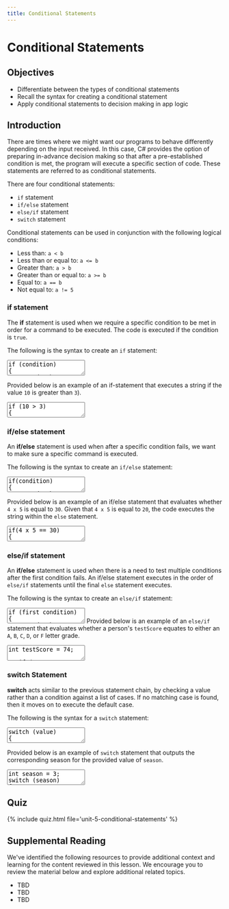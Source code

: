```yaml
---
title: Conditional Statements
---
```


<link href="//codefence.io/codefence.css" rel="stylesheet">
<script defer type="text/javascript" src="//codefence.io/codefence.js"></script>

# Conditional Statements

## Objectives

- Differentiate between the types of conditional statements
- Recall the syntax for creating a conditional statement
- Apply conditional statements to decision making in app logic

## Introduction

There are times where we might want our programs to behave differently depending on the input received. In this case, C# provides the option of preparing in-advance decision making so that after a pre-established condition is met, the program will execute a specific section of code. These statements are referred to as conditional statements.

There are four conditional statements:

- `if` statement
- `if/else` statement
- `else/if` statement
- `switch` statement

Conditional statements can be used in conjunction with the following logical conditions:

- Less than: `a < b`
- Less than or equal to: `a <= b`
- Greater than: `a > b`
- Greater than or equal to: `a >= b`
- Equal to: `a == b`
- Not equal to: `a != 5`

### if statement

The **if** statement is used when we require a specific condition to be met in order for a command to be executed. The code is executed if the condition is `true`.

The following is the syntax to create an `if` statement:

<code-fence lang="cs" heading="if Statement Syntax">
<textarea vue-slot="code">
if (condition)
{
    //code that runs if condition is true
}
</textarea>
</code-fence>

Provided below is an example of an if-statement that executes a string if the value `10` is greater than `3`).

<code-fence lang="cs" heading="10 is Greater than 3">
<textarea vue-slot="code">
if (10 > 3)
{
    Console.WriteLine("10 is greater than 3.");
}
</textarea>
</code-fence>

### if/else statement

An **if/else** statement is used when after a specific condition fails, we want to make sure a specific command is executed.

The following is the syntax to create an `if/else` statement:

<code-fence lang="cs" heading="if/else Statement Syntax">
<textarea vue-slot="code">
if(condition)
{
    //code that runs if condition is met
}
else
{
    //code that runs if condition is not met
}
</textarea>
</code-fence>

Provided below is an example of an if/else statement that evaluates whether `4 x 5` is equal to `30`. Given that `4 x 5` is equal to `20`, the code executes the string within the `else` statement.

<code-fence lang="cs" heading="4 x 5 Equals 30">
<textarea vue-slot="code">
if(4 x 5 == 30)
{
    Console.WriteLine("The product of 4 x 5 is 30.")
}
else
{
    Console.WriteLine("The product of 4 x 5 is 20.")
}
</textarea>
</code-fence>

### else/if statement

An **if/else** statement is used when there is a need to test multiple conditions after the first condition fails. An if/else statement executes in the order of `else/if` statements until the final `else` statement executes.

The following is the syntax to create an `else/if` statement:

<code-fence lang="cs" heading="else/if Statement Syntax">
<textarea vue-slot="code">
if (first condition)
{
    //code that runs if first condition is met
}
else if (second condition)
{
    //code that runs if second condition is met
}
else if (n condition)
{
    //code that runs if n condition is met
}
else
{
    //code that runs if none of the above conditions are met
}
```
</textarea>
</code-fence

Provided below is an example of an `else/if` statement that evaluates whether a person's `testScore` equates to either an `A`, `B`, `C`, `D`, or `F` letter grade.

<code-fence lang="cs" heading="Letter Grade">
<textarea vue-slot="code">
int testScore = 74;

if (testScore >= 90)
{
    Console.WriteLine("A");
}
else if (testScore >= 80)
{
    Console.WriteLine("B");
}
else if (testScore >= 70)
{
    Console.WriteLine("C");
}
else if (testScore >= 60)
{
    Console.WriteLine("D");
}
else
{
    Console.WriteLine("F");
}
</textarea>
</code-fence>

### switch Statement

**switch** acts similar to the previous statement chain, by checking a value rather than a condition against a list of cases. If no matching case is found, then it moves on to execute the default case.

The following is the syntax for a `switch` statement:

<code-fence lang="cs" heading="switch Statement Syntax">
<textarea vue-slot="code">
switch (value)
{
    case case1:
        //code to execute
    [break;]
    case case2:
        //code to execute
    [break;]
    default:
        //code to execute
    [break;]
}
</textarea>
</code-fence>

Provided below is an example of `switch` statement that outputs the corresponding season for the provided value of `season`.

<code-fence lang="cs" heading="Season">
<textarea vue-slot="code">
int season = 3;
switch (season)
{
case 1:
    Console.WriteLine("Spring");
    break;
case 2:
    Console.WriteLine("Summer");
    break;
case 3:
    Console.WriteLine("Autumn");
    break;
case 4:
    Console.WriteLine("Winter");
    break;
}
</textarea>
</code-fence>

## Quiz

{% include quiz.html file='unit-5-conditional-statements' %}

## Supplemental Reading

We've identified the following resources to provide additional context and learning for the content reviewed in this lesson. We encourage you to review the material below and explore additional related topics.

- TBD
- TBD
- TBD